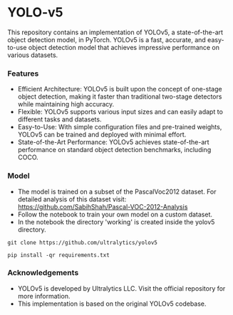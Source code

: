 # YOLO-v5

This repository contains an implementation of YOLOv5, a state-of-the-art object detection model, in PyTorch. YOLOv5 is a fast, accurate, and easy-to-use object detection model that achieves impressive performance on various datasets.

### Features
- Efficient Architecture: YOLOv5 is built upon the concept of one-stage object detection, making it faster than traditional two-stage detectors while maintaining high accuracy.
- Flexible: YOLOv5 supports various input sizes and can easily adapt to different tasks and datasets.
- Easy-to-Use: With simple configuration files and pre-trained weights, YOLOv5 can be trained and deployed with minimal effort.
- State-of-the-Art Performance: YOLOv5 achieves state-of-the-art performance on standard object detection benchmarks, including COCO.

### Model
- The model is trained on a subset of the PascalVoc2012 dataset. For detailed analysis of this dataset visit: https://github.com/SabihShah/Pascal-VOC-2012-Analysis
- Follow the notebook to train your own model on a custom dataset.
- In the notebook the directory 'working' is created inside the yolov5 directory.

```
git clone https://github.com/ultralytics/yolov5
```
```
pip install -qr requirements.txt
```

### Acknowledgements
- YOLOv5 is developed by Ultralytics LLC. Visit the official repository for more information.
- This implementation is based on the original YOLOv5 codebase.
